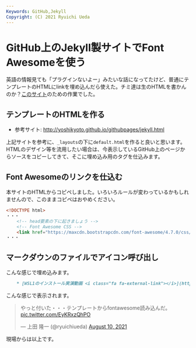 ```yaml
---
Keywords: GitHub,Jekyll
Copyright: (C) 2021 Ryuichi Ueda
---
```


# GitHub上のJekyll製サイトでFont Awesomeを使う

英語の情報見ても「プラグインないよー」みたいな話になってたけど、普通にテンプレートのHTMLにlinkを埋め込んだら使えた。チミ達は生のHTMLを書かんのか？[このサイト](https://shellgei.github.io/info/)のための作業でした。

## テンプレートのHTMLを作る

* 参考サイト: http://yoshikyoto.github.io/githubpages/jekyll.html

上記サイトを参考に、`_layouts`の下に`default.html`を作ると良いと思います。HTMLのデザイン等を流用したい場合は、今表示しているGitHub上のページからソースをコピーしてきて、そこに埋め込み用のタグを仕込みます。

## Font Awesomeのリンクを仕込む

本サイトのHTMLからコピペしました。いろいろルールが変わっているかもしれませんので、このままコピペはおやめください。

```html
<!DOCTYPE html>
・・・
    <!-- head要素の下に起きましょう -->
    <!-- Font Awesome CSS -->
    <link href="https://maxcdn.bootstrapcdn.com/font-awesome/4.7.0/css/font-awesome.min.css" rel="stylesheet" integrity="sha384-wvfXpqpZZVQGK6TAh5PVlGOfQNHSoD2xbE+QkPxCAFlNEevoEH3Sl0sibVcOQVnN" crossorigin="anonymous">
・・・
```

## マークダウンのファイルでアイコン呼び出し

こんな感じで埋め込みます。

```md
    * [WSL1のインストール実演動画 <i class="fa fa-external-link"></i>](https://youtu.be/JAszcQ8IEwg)
```

こんな感じで表示されます。

<blockquote class="twitter-tweet" data-partner="tweetdeck"><p lang="ja" dir="ltr">やっと付いた・・・テンプレートからfontawesome読み込んだ。 <a href="https://t.co/EyKRxzQhPO">pic.twitter.com/EyKRxzQhPO</a></p>&mdash; 上田 隆一 (@ryuichiueda) <a href="https://twitter.com/ryuichiueda/status/1424901325255438336?ref_src=twsrc%5Etfw">August 10, 2021</a></blockquote>
<script async src="https://platform.twitter.com/widgets.js" charset="utf-8"></script>


現場からは以上です。
